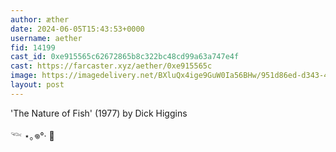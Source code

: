 ```yaml
---
author: æther
date: 2024-06-05T15:43:53+0000
username: aether
fid: 14199
cast_id: 0xe915565c62672865b8c322bc48cd99a63a747e4f
cast: https://farcaster.xyz/aether/0xe915565c
image: https://imagedelivery.net/BXluQx4ige9GuW0Ia56BHw/951d86ed-d343-40ba-1df7-264c78579c00/original
layout: post
---
```


'The Nature of Fish' (1977)
by Dick Higgins

𓆝 ⋆｡𖦹°‧ 🫧

<img src='https://imagedelivery.net/BXluQx4ige9GuW0Ia56BHw/951d86ed-d343-40ba-1df7-264c78579c00/original' alt='' referrerpolicy='no-referrer'/>
